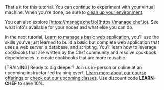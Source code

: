 That's it for this tutorial. You can continue to experiment with your virtual machine. When you're done, be sure to [clean up your environment](/manage-a-node/rhel/update-your-nodes-configuration#howtocleanupyourenvironment).

You can also explore [https://manage.chef.io](https://manage.chef.io). See what info's available for your nodes and what else you can do.

In the next tutorial, [Learn to manage a basic web application](/manage-a-web-app/rhel/), you'll use the skills you've just learned to build a basic but complete web application that uses a web server, a database, and scripting. You'll learn how to leverage cookbooks that are written by the Chef community and resolve cookbook dependencies to create cookbooks that are more reusable.

[TRAINING] Ready to dig deeper? Join us in-person or online at an upcoming instructor-led training event. [Learn more about our course offerings](https://www.chef.io/training/) or [check out our upcoming classes](https://www.chef.io/blog/events/category/training-events/). Use discount code **LEARN-CHEF** to save 10%.
